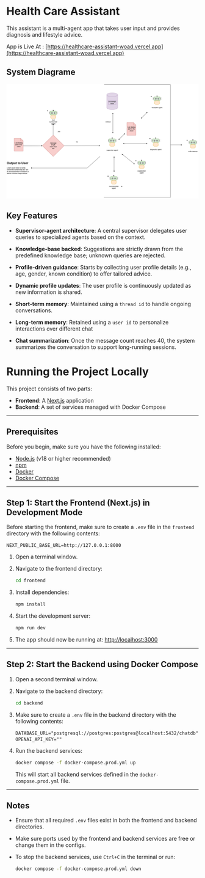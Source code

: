 # Health Care Assistant

This assistant is a multi-agent app that takes user input and provides diagnosis and lifestyle advice.

App is Live At : [https://healthcare-assistant-woad.vercel.app](https://healthcare-assistant-woad.vercel.app)

## System Diagrame

![System Diagrame](./system_diag.png)


## Key Features

* **Supervisor-agent architecture**: A central supervisor delegates user queries to specialized agents based on the context.

* **Knowledge-base backed**: Suggestions are strictly drawn from the predefined knowledge base; unknown queries are rejected.

* **Profile-driven guidance**: Starts by collecting user profile details (e.g., age, gender, known condition) to offer tailored advice.

* **Dynamic profile updates**: The user profile is continuously updated as new information is shared.

* **Short-term memory**: Maintained using a `thread id` to handle ongoing conversations.

* **Long-term memory**: Retained using a `user id` to personalize interactions over different chat

* **Chat summarization**: Once the message count reaches 40, the system summarizes the conversation to support long-running sessions.






# Running the Project Locally

This project consists of two parts:

* **Frontend**: A [Next.js](https://nextjs.org/) application
* **Backend**: A set of services managed with Docker Compose

---

## Prerequisites

Before you begin, make sure you have the following installed:

* [Node.js](https://nodejs.org/) (v18 or higher recommended)
* [npm](https://www.npmjs.com/)
* [Docker](https://www.docker.com/)
* [Docker Compose](https://docs.docker.com/compose/)

---

## Step 1: Start the Frontend (Next.js) in Development Mode

Before starting the frontend, make sure to create a `.env` file in the `frontend` directory with the following contents:

```env
NEXT_PUBLIC_BASE_URL=http://127.0.0.1:8000
```

1. Open a terminal window.

2. Navigate to the frontend directory:

   ```bash
   cd frontend
   ```

3. Install dependencies:

   ```bash
   npm install
   ```

4. Start the development server:

   ```bash
   npm run dev
   ```

5. The app should now be running at: [http://localhost:3000](http://localhost:3000)

---

## Step 2: Start the Backend using Docker Compose

1. Open a second terminal window.

2. Navigate to the backend directory:

   ```bash
   cd backend
   ```

3. Make sure to create a `.env` file in the backend directory with the following contents:

   ```env
   DATABASE_URL="postgresql://postgres:postgres@localhost:5432/chatdb"
   OPENAI_API_KEY=""
   ```

4. Run the backend services:

   ```bash
   docker compose -f docker-compose.prod.yml up
   ```

   This will start all backend services defined in the `docker-compose.prod.yml` file.

---

## Notes

* Ensure that all required `.env` files exist in both the frontend and backend directories.
* Make sure ports used by the frontend and backend services are free or change them in the configs.
* To stop the backend services, use `Ctrl+C` in the terminal or run:

  ```bash
  docker compose -f docker-compose.prod.yml down
  ```
